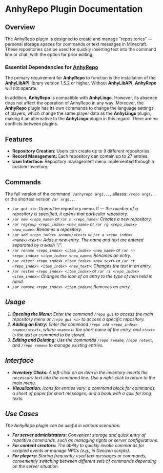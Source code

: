 # AnhyRepo Plugin Documentation

## Overview

The AnhyRepo plugin is designed to create and manage "repositories" — personal storage spaces for commands or text messages in Minecraft. These repositories can be used for quickly inserting text into the command line or chat, with the option for prior editing.

### Essential Dependencies for [**AnhyRepo**](https://dev.anh.ink/AnhyRepo/)
The primary requirement for **AnhyRepo** to function is the installation of the [**AnhyLibAPI**](https://dev.anh.ink/anhylibapi/) library version 1.5.2 or higher. Without **AnhyLibAPI**, **AnhyRepo** will not operate.

In addition, **AnhyRepo** is compatible with **AnhyLingo**. However, its absence does not affect the operation of AnhyRepo in any way. Moreover, the **AnhyRepo** plugin has its own commands to change the language settings of players, which change the same player data as the **AnhyLingo** plugin, making it an alternative to the **AnhyLingo** plugin in this regard. There are no conflicts between plugins.

## Features

- **Repository Creation:** Users can create up to 9 different repositories.
- **Record Management:** Each repository can contain up to 27 entries.
- **User Interface:** Repository management menu implemented through a custom inventory.

## Commands

The full version of the command: `/anhyrepo args...`, aliases: `/repo args...` or the shortest version `/ar args...`

- `/ar gui <i>`: Opens the repository menu. If <i> — the number of a repository is specified, it opens that particular repository.
- `/ar new <repo_name>` or `/ar n <repo_name>`: Creates a new repository.
- `/ar regroup <repo_index> <new_name>` or `/ar rg <repo_index> <new_name>`: Renames a repository.
- `/ar add <repo_index> <name>/<text>` or `/ar a <repo_index> <name>/<text>`: Adds a new entry. The name and text are entered separated by a slash "/".
- `/ar rename <repo_index> <item_index> <new_name>` or `/ar rn <repo_index> <item_index> <new_name>`: Renames an entry.
- `/ar retext <repo_index> <item_index> <new_text>` or `/ar rt <repo_index> <item_index> <new_text>`: Changes the text in an entry.
- `/ar reitem <repo_index> <item_index>` or `/ar ri <repo_index> <item_index>`: Changes the icon of an entry to the type of item held in hand.
- `/ar remove <repo_index> <item_index>`: Removes an entry.

## Usage

1. **Opening the Menu:** Enter the command `/repo gui` to access the main repository menu or `/repo gui <i>` to access a specific repository.
2. **Adding an Entry:** Enter the command `/repo add <repo_index> <name>/<text>`, where `<name>` is the short name of the entry, and `<text>` is the text or command to be stored.
3. **Editing and Deleting:** Use the commands `/repo rename`, `/repo retext`, and `/repo remove` to manage existing entries.

## Interface

- **Inventory Clicks:** A left-click on an item in the inventory inserts the necessary text into the command line. Use a right-click to return to the main menu.
- **Visualization:** Icons for entries vary: a command block for commands, a sheet of paper for short messages, and a book with a quill for long texts.

## Use Cases

The AnhyRepo plugin can be useful in various scenarios:
- **For server administrators:** Convenient storage and quick entry of repetitive commands, such as managing rights or server configurations.
- **For content creators:** The ability to quickly invoke commands for scripted events or manage NPCs (e.g., in Denizen scripts).
- **For players:** Storing frequently used text messages or commands, conveniently switching between different sets of commands depending on the server situation.
